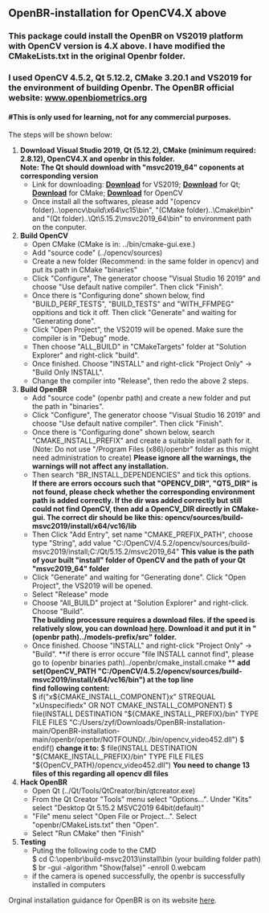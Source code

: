 ## OpenBR-installation for OpenCV4.X above
### This package could install the OpenBR on VS2019 platform with OpenCV version is 4.X above. I have modified the CMakeLists.txt in the original Openbr folder.
### I used OpenCV 4.5.2, Qt 5.12.2, CMake 3.20.1 and VS2019 for the environment of building Openbr. The OpenBR official website: www.openbiometrics.org
#### #This is only used for learning, not for any commercial purposes.
The steps will be shown below:
 1. **Download Visual Studio 2019, Qt (5.12.2), CMake (minimum required: 2.8.12), OpenCV4.X and openbr in this folder.**  
   **Note: The Qt should download with "msvc2019_64" coponents at corresponding version**  
    * Link for downloading: **[Download](https://visualstudio.microsoft.com/zh-hans/vs/)** for VS2019; **[Download](https://www.qt.io/download)** for Qt; **[Download](https://cmake.org/download/)** for CMake; **[Download](https://opencv.org/releases/)** for OpenCV  
    * Once install all the softwares, please add "(opencv folder)..\opencv\build\x64\vc15\bin", "(CMake folder)..\Cmake\bin" and "(Qt folder)..\Qt\5.15.2\msvc2019_64\bin" to environment path on the conputer.  
 2. **Build OpenCV**  
    * Open CMake (CMake is in: ../bin/cmake-gui.exe.)  
    * Add "source code" (../opencv/sources)  
    * Create a new folder (Recommend: in the same folder in opencv) and put its path in CMake "binaries"  
    * Click "Configure", The generator choose "Visual Studio 16 2019" and choose "Use default native compiler". Then click "Finish".  
    * Once there is "Configuring done" shown below, find "BUILD_PERF_TESTS", "BUILD_TESTS" and "WITH_FFMPEG" oppitions and tick it off. Then click "Generate" and waiting for "Generating done".  
    * Click "Open Project", the VS2019 will be opened. Make sure the compiler is in "Debug" mode.  
    * Then choose "ALL_BUILD" in "CMakeTargets" folder at "Solution Explorer" and right-click "build".  
    * Once finished. Choose "INSTALL" and right-click "Project Only" -> "Build Only INSTALL".  
    * Change the compiler into "Release", then redo the above 2 steps.
 3. **Build OpenBR**  
    * Add "source code" (openbr path) and create a new folder and put the path in "binaries".  
    * Click "Configure", The generator choose "Visual Studio 16 2019" and choose "Use default native compiler". Then click "Finish".  
    * Once there is "Configuring done" shown below, search "CMAKE_INSTALL_PREFIX" and create a suitable install path for it. (Note: Do not use "/Program Files (x86)/openbr" folder as this might need administration to create) **Please ignore all the warnings, the warnings will not affect any installation.**
    * Then search "BR_INSTALL_DEPENDENCIES" and tick this options.  
    **If there are errors occours such that "OPENCV_DIR", "QT5_DIR" is not found, please check whether the corresponding environment path is added correctly. If the dir was added correctly but still could not find OpenCV, then add a OpenCV_DIR directly in CMake-gui. The correct dir should be like this: opencv/sources/build-msvc2019/install/x64/vc16/lib** 
    * Then Click "Add Entry", set name "CMAKE_PREFIX_PATH", choose type "String", add value "C:/OpenCV/4.5.2/opencv/sources/build-msvc2019/install;C:/Qt/5.15.2/msvc2019_64"
    **This value is the path of your built "install" folder of OpenCV and the path of your Qt "msvc2019_64" folder**  
    * Click "Generate" and waiting for "Generating done". Click "Open Project", the VS2019 will be opened.   
    * Select "Release" mode
    * Choose "All_BUILD" project at "Solution Explorer" and right-click. Choose "Build".  
    **The building processure requires a download files. if the speed is relatively slow, you can download [here](http://github.com/biometrics/openbr/releases/download/v1.1.0/models.tar.gz). Download it and put it in "(openbr path)../models-prefix/src" folder.**
    * Once finished. Choose "INSTALL" and right-click "Project Only" -> "Build". 
    **if there is error occure "file INSTALL cannot find", please go to (openbr binaries path)../openbr/cmake_install.cmake **
    **add set(OpenCV_PATH "C:/OpenCV/4.5.2/opencv/sources/build-msvc2019/install/x64/vc16/bin") at the top line**  
    **find following content:**  
     $ if("x${CMAKE_INSTALL_COMPONENT}x" STREQUAL "xUnspecifiedx" OR NOT CMAKE_INSTALL_COMPONENT)
     $ file(INSTALL DESTINATION "${CMAKE_INSTALL_PREFIX}/bin" TYPE FILE FILES "C:/Users/zyf/Downloads/OpenBR-installation-main/OpenBR-installation-main/openbr/openbr/NOTFOUND/../bin/opencv_video452.dll")
     $ endif()
    **change it to:**
     $  file(INSTALL DESTINATION "${CMAKE_INSTALL_PREFIX}/bin" TYPE FILE FILES "${OpenCV_PATH}/opencv_video452.dll")
    **You need to change 13 files of this regarding all opencv dll files**
 4. **Hack OpenBR**
    * Open Qt (../Qt/Tools/QtCreator/bin/qtcreator.exe)  
    * From the Qt Creator "Tools" menu select "Options...". Under "Kits" select "Desktop Qt 5.15.2 MSVC2019 64bit(default)"  
    * "File" menu select "Open File or Project...". Select "openbr/CMakeLists.txt" then "Open".  
    * Select "Run CMake" then "Finish"  
 5. **Testing**
    * Puting the following code to the CMD  
      $ cd C:\openbr\build-msvc2013\install\bin (your building folder path)  
      $ br -gui -algorithm "Show(false)" -enroll 0.webcam  
    * if the camera is opened successfully, the openbr is successfully installed in computers  

Orginal installation guidance for OpenBR is on its website [here](http://openbiometrics.org/docs/install/).
